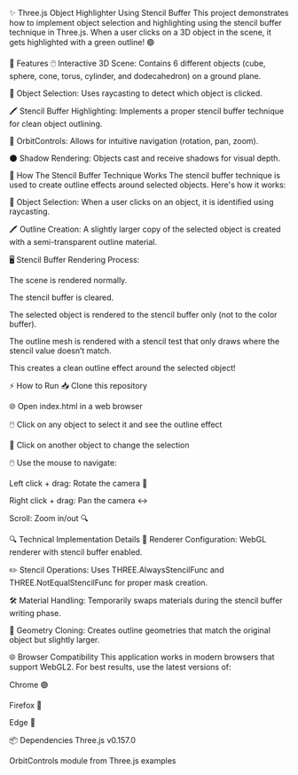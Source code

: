 ✨ Three.js Object Highlighter Using Stencil Buffer
This project demonstrates how to implement object selection and highlighting using the stencil buffer technique in Three.js. When a user clicks on a 3D object in the scene, it gets highlighted with a green outline! 🟢

🚀 Features
🖱️ Interactive 3D Scene: Contains 6 different objects (cube, sphere, cone, torus, cylinder, and dodecahedron) on a ground plane.

🎯 Object Selection: Uses raycasting to detect which object is clicked.

🖍️ Stencil Buffer Highlighting: Implements a proper stencil buffer technique for clean object outlining.

🔄 OrbitControls: Allows for intuitive navigation (rotation, pan, zoom).

🌑 Shadow Rendering: Objects cast and receive shadows for visual depth.

🔧 How The Stencil Buffer Technique Works
The stencil buffer technique is used to create outline effects around selected objects. Here's how it works:

🎯 Object Selection: When a user clicks on an object, it is identified using raycasting.

🖍️ Outline Creation: A slightly larger copy of the selected object is created with a semi-transparent outline material.

🖥️ Stencil Buffer Rendering Process:

The scene is rendered normally.

The stencil buffer is cleared.

The selected object is rendered to the stencil buffer only (not to the color buffer).

The outline mesh is rendered with a stencil test that only draws where the stencil value doesn’t match.

This creates a clean outline effect around the selected object!

⚡ How to Run
📥 Clone this repository

🌐 Open index.html in a web browser

🖱️ Click on any object to select it and see the outline effect

🔄 Click on another object to change the selection

🖱️ Use the mouse to navigate:

Left click + drag: Rotate the camera 🔄

Right click + drag: Pan the camera ↔️

Scroll: Zoom in/out 🔍

🔍 Technical Implementation Details
🎨 Renderer Configuration: WebGL renderer with stencil buffer enabled.

✏️ Stencil Operations: Uses THREE.AlwaysStencilFunc and THREE.NotEqualStencilFunc for proper mask creation.

🛠️ Material Handling: Temporarily swaps materials during the stencil buffer writing phase.

📐 Geometry Cloning: Creates outline geometries that match the original object but slightly larger.

🌐 Browser Compatibility
This application works in modern browsers that support WebGL2. For best results, use the latest versions of:

Chrome 🟢

Firefox 🦊

Edge 🔵

📦 Dependencies
Three.js v0.157.0

OrbitControls module from Three.js examples